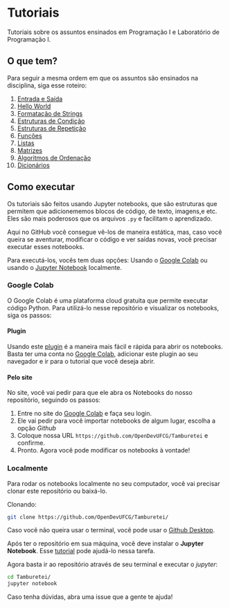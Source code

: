 # Tutoriais

Tutoriais sobre os assuntos ensinados em Programação I e Laboratório de Programação I.

## O que tem?

Para seguir a mesma ordem em que os assuntos são ensinados na disciplina, siga esse roteiro:

1. [Entrada e Saída](entradaESaida.ipynb)
2. [Hello World](helloWorld.ipynb)
3. [Formatação de Strings](formatacaoDeStrings.ipynb)
4. [Estruturas de Condição](estruturasDeCondicao.ipynb)
5. [Estruturas de Repetição](estruturasDeRepeticao.ipynb)
6. [Funções](funcoes.ipynb)
7. [Listas](listas.ipynb)
8. [Matrizes](matrizes.ipynb)
9. [Algoritmos de Ordenação](algoritmosOrdenacao.ipynb)
10. [Dicionários](dicionarios.ipynb)


## Como executar

Os tutoriais são feitos usando Jupyter notebooks, que são estruturas que permitem que adicionememos blocos de código, de texto, imagens,e etc. Eles são mais poderosos que os arquivos `.py` e facilitam o aprendizado.

Aqui no GitHub você consegue vê-los de maneira estática, mas, caso você queira se aventurar, modificar o código e ver saídas novas, você precisar executar esses notebooks.

Para executá-los, vocês tem duas opções: Usando o [Google Colab](https://colab.research.google.com/) ou usando o [Jupyter Notebook](https://jupyter.org/) localmente.

### Google Colab

O Google Colab é uma plataforma cloud gratuita que permite executar código Python. Para utilizá-lo nesse repositório e visualizar os notebooks, siga os passos:

#### Plugin
Usando este [plugin](https://chrome.google.com/webstore/detail/open-in-colab/iogfkhleblhcpcekbiedikdehleodpjo) é a maneira mais fácil e rápida para abrir os notebooks. Basta ter uma conta no [Google Colab](https://colab.research.google.com/), adicionar este plugin ao seu navegador e ir para o tutorial que você deseja abrir.

#### Pelo site
No site, você vai pedir para que ele abra os Notebooks do nosso repositório, seguindo os passos:

1. Entre no site do [Google Colab](https://colab.research.google.com/) e faça seu login.
2. Ele vai pedir para você importar notebooks de algum lugar, escolha a opção *Github*
3. Coloque nossa URL `https://github.com/OpenDevUFCG/Tamburetei` e confirme.
4. Pronto. Agora você pode modificar os notebooks à vontade!

### Localmente

Para rodar os notebooks localmente no seu computador, você vai precisar clonar este repositório ou baixá-lo.

Clonando:

```sh
git clone https://github.com/OpenDevUFCG/Tamburetei/
```

Caso você não queira usar o terminal, você pode usar o [Github Desktop](https://desktop.github.com/).

Após ter o repositório em sua máquina, você deve instalar o **Jupyter Notebook**. Esse [tutorial](https://medium.com/horadecodar/como-instalar-o-jupyter-notebook-windows-e-linux-20701fc583c) pode ajudá-lo nessa tarefa.

Agora basta ir ao repositório através de seu terminal e executar o *jupyter*:

```sh
cd Tamburetei/
jupyter notebook
```

Caso tenha dúvidas, abra uma issue que a gente te ajuda!
